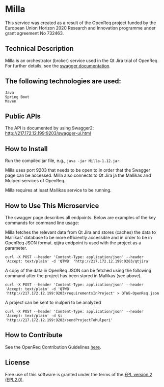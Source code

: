 # Milla

This service was created as a result of the OpenReq project funded by the European Union Horizon 2020 Research and Innovation programme under grant agreement No 732463.


## Technical Description

Milla is an orchestrator (broker) service used in the Qt Jira trial of OpenReq. For further details, see the [swagger documentation](http://217.172.12.199:9203/swagger-ui.html).

## The following technologies are used:
	Java
	Spring Boot
	Maven 
	
## Public APIs

The API is documented by using Swagger2: http://217.172.12.199:9203/swagger-ui.html

## How to Install

Run the compiled jar file, e.g., `java -jar Milla-1.12.jar`.

Milla uses port 9203 that needs to be open to in order that the Swagger page can be accessed. Milla also connects to Qt Jira ja the Mallikas and Mulperi services of OpenReq.

Milla requires at least Mallikas service to be running.

## How to Use This Microservice

The swagger page describes all endpoints. Below are examples of the key commands for command line usage:

Milla fetches the relevant data from Qt Jira and stores (caches) the data to Mallikas' database to be more efficiently accessible and in order to be in OpenReq JSON format. qtjira endpoint is used with the project as a parameter.

`curl -X POST --header 'Content-Type: application/json' --header 'Accept: text/plain' -d 'QTWB' 'http://217.172.12.199:9203/qtjira'`

A copy of the data in OpenReq JSON can be fetched  using the following command after the project has been stored in Mallikas (see above). 

`curl -X POST --header 'Content-Type: application/json' --header 'Accept: text/plain' -d 'QTWB' 'http://217.172.12.199:9203/requirementsInProject' > QTWB-OpenReq.json`


A project can be sent to mulperi to be analyzed

`curl -X POST --header 'Content-Type: application/json' --header 'Accept: text/plain' -d $i  'http://217.172.12.199:9203/sendProjectToMulperi'` 


## How to Contribute
See the OpenReq Contribution Guidelines [here](https://github.com/OpenReqEU/OpenReq/blob/master/CONTRIBUTING.md).

## License

Free use of this software is granted under the terms of the [EPL version 2 (EPL2.0)](https://www.eclipse.org/legal/epl-2.0/).
